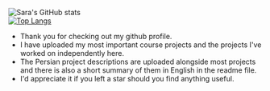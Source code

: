 ![Sara's GitHub stats](https://github-readme-stats.vercel.app/api?username=Sara-Rezaeimanesh&show_icons=true&hide=contribs,prs&theme=tokyonight) <br />
[![Top Langs](https://github-readme-stats.vercel.app/api/top-langs/?username=Sara-Rezaeimanesh&layout=compact&theme=tokyonight)](https://github.com/anuraghazra/github-readme-stats)<br />
- Thank you for checking out my github profile. 
- I have uploaded my most important course projects and the projects I've worked on independently here.
- The Persian project descriptions are uploaded alongside most projects and there is also a short summary of them in English in the readme file.  
- I'd appreciate it if you left a star should you  find anything useful.
